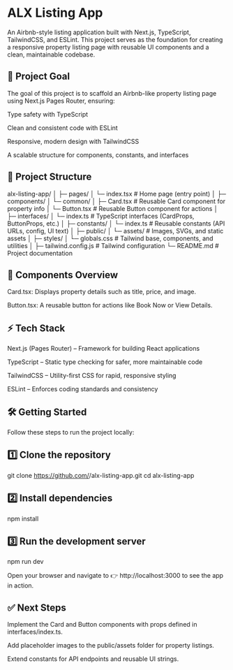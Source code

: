 # ALX Listing App

An Airbnb-style listing application built with Next.js, TypeScript, TailwindCSS, and ESLint.
This project serves as the foundation for creating a responsive property listing page with reusable UI components and a clean, maintainable codebase.

## 🚀 Project Goal

The goal of this project is to scaffold an Airbnb-like property listing page using Next.js Pages Router, ensuring:

Type safety with TypeScript

Clean and consistent code with ESLint

Responsive, modern design with TailwindCSS

A scalable structure for components, constants, and interfaces

## 📂 Project Structure
alx-listing-app/
│
├─ pages/
│   └─ index.tsx          # Home page (entry point)
│
├─ components/
│   └─ common/
│       ├─ Card.tsx       # Reusable Card component for property info
│       └─ Button.tsx     # Reusable Button component for actions
│
├─ interfaces/
│   └─ index.ts           # TypeScript interfaces (CardProps, ButtonProps, etc.)
│
├─ constants/
│   └─ index.ts           # Reusable constants (API URLs, config, UI text)
│
├─ public/
│   └─ assets/            # Images, SVGs, and static assets
│
├─ styles/
│   └─ globals.css        # Tailwind base, components, and utilities
│
├─ tailwind.config.js     # Tailwind configuration
└─ README.md              # Project documentation

## 🧩 Components Overview

Card.tsx: Displays property details such as title, price, and image.

Button.tsx: A reusable button for actions like Book Now or View Details.

## ⚡️ Tech Stack

Next.js (Pages Router) – Framework for building React applications

TypeScript – Static type checking for safer, more maintainable code

TailwindCSS – Utility-first CSS for rapid, responsive styling

ESLint – Enforces coding standards and consistency

## 🛠️ Getting Started

Follow these steps to run the project locally:

## 1️⃣ Clone the repository
git clone https://github.com/<your-username>/alx-listing-app.git
cd alx-listing-app

## 2️⃣ Install dependencies
npm install

## 3️⃣ Run the development server
npm run dev


Open your browser and navigate to 👉 http://localhost:3000
 to see the app in action.

## ✅ Next Steps

Implement the Card and Button components with props defined in interfaces/index.ts.

Add placeholder images to the public/assets folder for property listings.

Extend constants for API endpoints and reusable UI strings.
